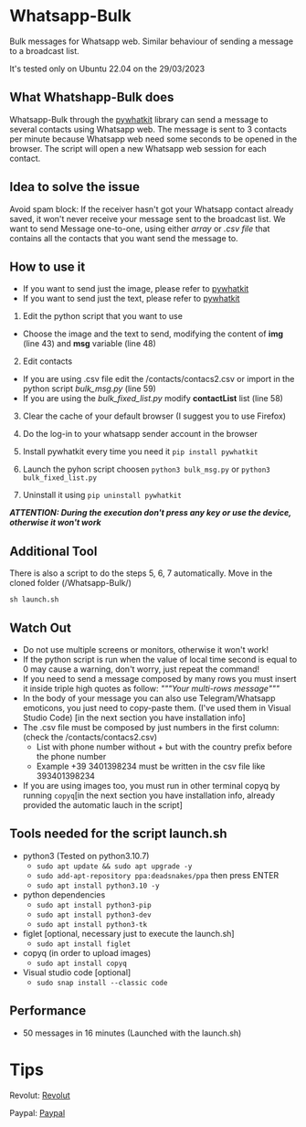 # Whatsapp-Bulk
Bulk messages for Whatsapp web. Similar behaviour of sending a message to a broadcast list.

It's tested only on Ubuntu 22.04 on the 29/03/2023

## What Whatshapp-Bulk does
Whatsapp-Bulk through the [pywhatkit](https://pypi.org/project/pywhatkit/) library can send a message to several contacts using Whatsapp web.
The message is sent to 3 contacts per minute because Whatsapp web need some seconds to be opened in the browser.
The script will open a new Whatsapp web session for each contact.

## Idea to solve the issue
Avoid spam block: If the receiver hasn't got your Whatsapp contact already saved, it won't never receive your message sent to the broadcast list.
We want to send Message one-to-one, using either _array_ or _.csv file_ that contains all the contacts that you want send the message to. 

## How to use it
- If you want to send just the image, please refer to [pywhatkit](https://pypi.org/project/pywhatkit/)
- If you want to send just the text, please refer to [pywhatkit](https://pypi.org/project/pywhatkit/)

1) Edit the python script that you want to use
  - Choose the image and the text to send, modifying the content of **img** (line 43) and **msg** variable (line 48)

2) Edit contacts
  - If you are using .csv file edit the /contacts/contacs2.csv or import in the python script *bulk_msg.py* (line 59)
  - If you are using the *bulk_fixed_list.py* modify **contactList** list (line 58)

3) Clear the cache of your default browser (I suggest you to use Firefox)

4) Do the log-in to your whatsapp sender account in the browser

5) Install pywhatkit every time you need it
```pip install pywhatkit```
  
6) Launch the pyhon script choosen
```python3 bulk_msg.py```
or
```python3 bulk_fixed_list.py```
  
7) Uninstall it using
```pip uninstall pywhatkit```
  
***ATTENTION: During the execution don't press any key or use the device, otherwise it won't work***

## Additional Tool
There is also a script to do the steps 5, 6, 7 automatically.
Move in the cloned folder (/Whatsapp-Bulk/)

```sh launch.sh```

## Watch Out
- Do not use multiple screens or monitors, otherwise it won't work!
- If the python script is run when the value of local time second is equal to 0 may cause a warning, don't worry, just repeat the command!
- If you need to send a message composed by many rows you must insert it inside triple high quotes as follow: _"""Your multi-rows message"""_
- In the body of your message you can also use Telegram/Whatsapp emoticons, you just need to copy-paste them. (I've used them in Visual Studio Code) [in the next section you have installation info]
- The .csv file must be composed by just numbers in the first column: (check the /contacts/contacs2.csv)
  - List with phone number without + but with the country prefix before the phone number
  - Example +39 3401398234 must be written in the csv file like 393401398234
- If you are using images too, you must run in other terminal copyq by running ```copyq```[in the next section you have installation info, already provided the automatic lauch in the script]

## Tools needed for the script launch.sh
- python3 (Tested on python3.10.7)
  - ```sudo apt update && sudo apt upgrade -y```
  - ```sudo add-apt-repository ppa:deadsnakes/ppa``` then press ENTER
  - ```sudo apt install python3.10 -y```
- python dependencies
  - ```sudo apt install python3-pip```
  - ```sudo apt install python3-dev```
  - ```sudo apt install python3-tk```
- figlet [optional, necessary just to execute the launch.sh]
  - ```sudo apt install figlet```
- copyq (in order to upload images)
  - ```sudo apt install copyq```
- Visual studio code [optional]
  - ```sudo snap install --classic code```

## Performance  
- 50 messages in 16 minutes (Launched with the launch.sh)

# Tips
Revolut:
[Revolut](https://revolut.me/mattiaw7o9)

Paypal:
[Paypal](https://www.paypal.me/mattiameneghin)
